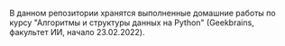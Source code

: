 В данном репозитории хранятся выполненные домашние работы по курсу "Алгоритмы и структуры данных на Python" (Geekbrains, факультет ИИ, начало 23.02.2022).
